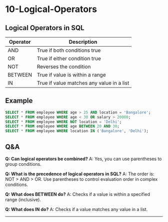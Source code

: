 # 10-Logical-Operators

## Logical Operators in SQL
| Operator | Description                  |
|----------|------------------------------|
| AND      | True if both conditions true |
| OR       | True if either condition true|
| NOT      | Reverses the condition       |
| BETWEEN  | True if value is within a range |
| IN       | True if value matches any value in a list |

## Example
```sql
SELECT * FROM employee WHERE age > 25 AND location = 'Bangalore';
SELECT * FROM employee WHERE age < 30 OR salary > 20000;
SELECT * FROM employee WHERE NOT location = 'Delhi';
SELECT * FROM employee WHERE age BETWEEN 20 AND 30;
SELECT * FROM employee WHERE location IN ('Bangalore', 'Delhi');
```

## Q&A
**Q: Can logical operators be combined?**
A: Yes, you can use parentheses to group conditions.

**Q: What is the precedence of logical operators in SQL?**
A: The order is: NOT > AND > OR. Use parentheses to control evaluation order in complex conditions.

**Q: What does BETWEEN do?**
A: Checks if a value is within a specified range (inclusive).

**Q: What does IN do?**
A: Checks if a value matches any value in a list.

---

